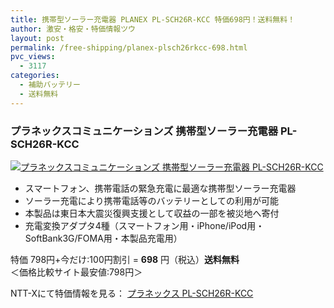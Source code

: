 ```yaml
---
title: 携帯型ソーラー充電器 PLANEX PL-SCH26R-KCC 特価698円！送料無料！
author: 激安・格安・特価情報ツウ
layout: post
permalink: /free-shipping/planex-plsch26rkcc-698.html
pvc_views:
  - 3117
categories:
  - 補助バッテリー
  - 送料無料
---
```

### プラネックスコミュニケーションズ 携帯型ソーラー充電器 PL-SCH26R-KCC

<div class="img-bg2 img_L">
  <a href="http://px.a8.net/svt/ejp?a8mat=ZYP6S+8IMA3E+S1Q+BWGDT&#038;a8ejpredirect=http://nttxstore.jp/_II_PC13909585" target="_blank" title="プラネックスコミュニケーションズ 携帯型ソーラー充電器 PL-SCH26R-KCC" ><img border="0" alt="プラネックスコミュニケーションズ 携帯型ソーラー充電器 PL-SCH26R-KCC" src="http://i0.wp.com/image.nttxstore.jp/l2_images/P/PC/PC13909585.jpg?w=120" data-recalc-dims="1" /></a>
</div>

<!--more-->

  * スマートフォン、携帯電話の緊急充電に最適な携帯型ソーラー充電器
  * ソーラー充電により携帯電話等のバッテリーとしての利用が可能
  * 本製品は東日本大震災復興支援として収益の一部を被災地へ寄付
  * 充電変換アダプタ4種（スマートフォン用・iPhone/iPod用・SoftBank3G/FOMA用・本製品充電用）

特価 798円+今だけ:100円割引 = <span class="tokka-price"><strong>698</strong></span> 円（税込）**送料無料**  
＜価格比較サイト最安値:798円＞

NTT-Xにて特価情報を見る： <span class="fs150p"><a href="http://px.a8.net/svt/ejp?a8mat=ZYP6S+8IMA3E+S1Q+BWGDT&#038;a8ejpredirect=http://nttxstore.jp/_II_PC13909585" target="_blank">プラネックス PL-SCH26R-KCC</a></span>